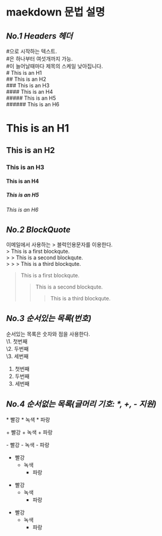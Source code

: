 # maekdown 문법 설명
## _No.1 Headers 헤더_
#으로 시작하는 텍스트.<br>
#은 하나부터 여섯개까지 가능.<br>
#이 늘어날때마다 제목의 스케일 낮아집니다.<br>
\# This is an H1<br>
\## This is an H2<br>
\### This is an H3<br>
\#### This is an H4<br>
\##### This is an H5<br>
\###### This is an H6<br>
# This is an H1
## This is an H2
### This is an H3
#### This is an H4
##### This is an H5
###### This is an H6
## _No.2 BlockQuote_
이메일에서 사용하는 > 블럭인용문자를 이용한다.<br>
\> This is a first blockqute.<br>
\>	> This is a second blockqute.<br>
\>	>	> This is a third blockqute.<br>
> This is a first blockqute.
>	> This is a second blockqute.
>	>	> This is a third blockqute.
## _No.3 순서있는 목록(번호)_
순서있는 목록은 숫자와 점을 사용한다.<br>
\1. 첫번째<br>
\2. 두번째<br>
\3. 세번째<br>
1. 첫번째
2. 두번째
3. 세번째
## _No.4 순서없는 목록(글머리 기호: *, +, - 지원)_
\* 빨강
  \* 녹색
    \* 파랑

\+ 빨강
  \+ 녹색
    \+ 파랑

\- 빨강
  \- 녹색
    \- 파랑
* 빨강
  * 녹색
    * 파랑

+ 빨강
  + 녹색
    + 파랑

- 빨강
  - 녹색
    - 파랑
